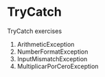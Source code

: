 # TryCatch
TryCatch exercises
1) ArithmeticException
2) NumberFormatException
3) InputMismatchException
4) MultiplicarPorCeroException
